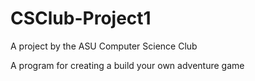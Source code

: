 # CSClub-Project1
A project by the ASU Computer Science Club


A program for creating a build your own adventure game

